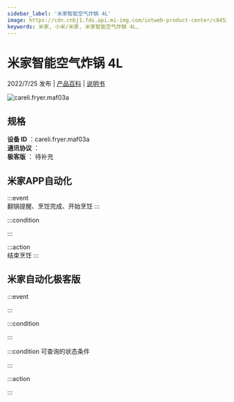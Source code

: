 ```yaml
---
sidebar_label: '米家智能空气炸锅 4L'
image: https://cdn.cnbj1.fds.api.mi-img.com/iotweb-product-center/c84533ac12cc90cc21a9453db09a091a_1651026903540.png?GalaxyAccessKeyId=AKVGLQWBOVIRQ3XLEW&Expires=9223372036854775807&Signature=+COc86YATqi3G5rrQR9AX2U42kw=
keywords: 米家, 小米/米家, 米家智能空气炸锅 4L, 
---
```

# 米家智能空气炸锅 4L

2022/7/25 发布 | [产品百科](https://home.mi.com/webapp/content/baike/product/index.html?model=careli.fryer.maf03a/) | [说明书](https://home.mi.com/views/introduction.html?model=careli.fryer.maf03a&region=cn)

![careli.fryer.maf03a](https://cdn.cnbj1.fds.api.mi-img.com/iotweb-product-center/c84533ac12cc90cc21a9453db09a091a_1651026903540.png?GalaxyAccessKeyId=AKVGLQWBOVIRQ3XLEW&Expires=9223372036854775807&Signature=+COc86YATqi3G5rrQR9AX2U42kw=)

## 规格  
> 
**设备 ID** ：careli.fryer.maf03a  
**通讯协议** ：  
**极客版**  ： 待补充 


## 米家APP自动化  

:::event  
翻锅提醒、烹饪完成、开始烹饪
:::

:::condition  

:::

:::action   
结束烹饪
:::

## 米家自动化极客版  

:::event  

:::

:::condition  

:::

:::condition 可查询的状态条件  

:::

:::action  

:::

        
